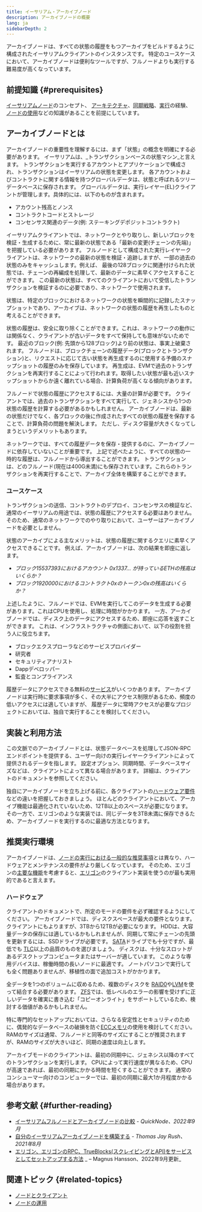 ```yaml
---
title: イーサリアム・アーカイブノード
description: アーカイブノードの概要
lang: ja
sidebarDepth: 2
---
```


アーカイブノードは、すべての状態の履歴をもつアーカイブをビルドするように構成されたイーサリアムクライアントのインスタンスです。 特定のユースケースにおいて、アーカイブノードは便利なツールですが、フルノードよりも実行する難易度が高くなっています。

## 前提知識 {#prerequisites}

[イーサリアムノード](/developers/docs/nodes-and-clients/)のコンセプト、 [アーキテクチャ](/developers/docs/nodes-and-clients/node-architecture/)、[同期戦略](/developers/docs/nodes-and-clients/#sync-modes)、[実行](/developers/docs/nodes-and-clients/run-a-node/)の経験、[ノードの使用](/developers/docs/apis/json-rpc/)などの知識があることを前提にしています。

## アーカイブノードとは

アーカイブノードの重要性を理解するには、まず「状態」の概念を明確にする必要があります。 イーサリアムは、_トランザクションベースの状態マシン_と言えます。 トランザクションを実行するアカウントとアプリケーションで構成され、トランザクションはイーサリアムの状態を変更します。 各アカウントおよびコントラクトに関する情報を持つグローバルデータは、状態と呼ばれるツリーデータベースに保存されます。 グローバルデータは、実行レイヤー(EL)クライアントが管理します。具体的には、以下のものが含まれます。

- アカウント残高とノンス
- コントラクトコードとストレージ
- コンセンサス関連のデータ(例: ステーキングデポジットコントラクト)

イーサリアムクライアントでは、ネットワークとやり取りし、新しいブロックを検証・生成するために、常に最新の状態である「最新の変更(チェーンの先端)」を把握している必要があります。 フルノードとして構成された実行レイヤークライアントは、ネットワークの最新の状態を検証・追跡しますが、一部の過去の状態のみをキャッシュします。例えば、 最後の128ブロックに関連付けられた状態では、チェーンの再編成を処理して、最新のデータに素早くアクセスすることができます。 この最新の状態は、すべてのクライアントにおいて受信したトランザクションを検証するのに必要であり、ネットワークで使用されます。

状態は、特定のブロックにおけるネットワークの状態を瞬間的に記録したスナップショットであり、アーカイブは、ネットワークの状態の履歴を再生したものと考えることができます。

状態の履歴は、安全に取り除くことができます。これは、ネットワークの動作には関係なく、クライアントが古いデータをすべて保持しても意味がないためです。 最近のブロック(例: 先頭から128ブロック)より前の状態は、事実上破棄されます。 フルノードは、ブロックチェーンの履歴データ(ブロックとトランザクション)と、リクエストに応じて古い状態を再生成するのに使用する予備のスナップショットの履歴のみを保存しています。 再生成は、EVMで過去のトランザクションを再実行することによって行われます。取得したい状態が最も近いスナップショットからか遠く離れている場合、計算負荷が高くなる傾向があります。

フルノードで状態の履歴にアクセスするには、大量の計算が必要です。 クライアントでは、過去のトランザクションをすべて実行して、ジェネシスから1つの状態の履歴を計算する必要があるかもしれません。 アーカイブノードは、最新の状態だけでなく、各ブロックの後に作成されたすべての状態の履歴を保存することで、計算負荷の問題を解決します。 ただし、ディスク容量が大きくなってしまうというデメリットもあります。

ネットワークでは、すべての履歴データを保存・提供するのに、アーカイブノードに依存していないことが重要です。 上記で述べたように、すべての状態の一時的な履歴は、フルノードから導出することができます。 トランザクションは、どのフルノード(現在は400G未満)にも保存されています。これらのトランザクションを再実行することで、アーカイブ全体を構築することができます。

### ユースケース

トランザクションの送信、コントラクトのデプロイ、コンセンサスの検証など、通常のイーサリアムの用途では、状態の履歴にアクセスする必要はありません。 そのため、通常のネットワークでのやり取りにおいて、ユーザーはアーカイブノードを必要としません。

状態のアーカイブによる主なメリットは、状態の履歴に関するクエリに素早くアクセスできることです。 例えば、アーカイブノードは、次の結果を即座に返します。

- _ブロック15537393におけるアカウント 0x1337... が持っているETHの残高はいくらか？_
- _ブロック1920000におけるコントラクト0xのトークン0xの残高はいくらか？_

上述したように、フルノードでは、EVMを実行してこのデータを生成する必要があります。これはCPUを使用し、処理に時間がかかります。 一方、アーカイブノードでは、ディスク上のデータにアクセスするため、即座に応答を返すことができます。 これは、インフラストラクチャの側面において、以下の役割を担う人に役立ちます。

- ブロックエクスプローラなどのサービスプロバイダー
- 研究者
- セキュリティアナリスト
- Dappデベロッパー
- 監査とコンプライアンス

履歴データにアクセスできる無料の[サービス](/developers/docs/nodes-and-clients/nodes-as-a-service/)がいくつかあります。 アーカイブノードは実行時に要求事項が多く、その大半にアクセス制限があるため、頻度の低いアクセスには適していますが、 履歴データに常時アクセスが必要なプロジェクトにおいては、独自で実行することを検討してください。

## 実装と利用方法

この文脈でのアーカイブノードとは、状態データベースを処理してJSON-RPCエンドポイントを提供する、ユーザー向けの実行レイヤークライアントによって提供されるデータを指します。 設定オプション、同期時間、データベースサイズなどは、クライアントによって異なる場合があります。 詳細は、クライアントのドキュメントを参照してください。

独自にアーカイブノードを立ち上げる前に、各クライアントの[ハードウェア要件](/developers/docs/nodes-and-clients/run-a-node/#requirements)などの違いを把握しておきましょう。 ほとんどのクライアントにおいて、アーカイブ機能は最適化されていないため、12TB以上のスペースが必要になります。 その一方で、エリゴンのような実装では、同じデータを3TB未満に保存できるため、アーカイブノードを実行するのに最適な方法となります。

## 推奨実行環境

アーカイブノードは、[ノードの実行における一般的な推奨事項](/developers/docs/nodes-and-clients/run-a-node/)とは異なり、ハードウェアとメンテナンスの要件がより厳しくなっています。 そのため、エリゴンの[主要な機能](https://github.com/ledgerwatch/erigon#key-features)を考慮すると、[エリゴン](/developers/docs/nodes-and-clients/#erigon)のクライアント実装を使うのが最も実用的であると言えます。

### ハードウェア

クライアントのドキュメントで、所定のモードの要件を必ず確認するようにしてください。 アーカイブノードでは、ディスクスペースが最大の要件となります。 クライアントにもよりますが、3TBから12TBが必要になります。 HDDは、大容量データの保存には適しているかもしれませんが、同期して常にチェーンの先頭を更新するには、SSDドライブが必要です。 [SATA](https://www.cleverfiles.com/help/sata-hard-drive.html)ドライブでも十分ですが、最低でも [TLC](https://blog.synology.com/tlc-vs-qlc-ssds-what-are-the-differences)以上の品質のものを選びましょう。 ディスクは、十分なスロットがあるデスクトップコンピュータまたはサーバーが適しています。 このような専用デバイスは、稼働時間の長いノードに最適です。 ノートパソコンで実行しても全く問題ありませんが、移植性の面で追加コストがかかります。

全データを1つのボリュームに収めるため、複数のディスクを [RAID0](https://en.wikipedia.org/wiki/Standard_RAID_levels#RAID_0)や[LVM](https://web.mit.edu/rhel-doc/5/RHEL-5-manual/Deployment_Guide-en-US/ch-lvm.html)を使って結合する必要があります。 [ZFS](https://en.wikipedia.org/wiki/ZFS)では、低レベルのエラーの影響を受けずに正しいデータを確実に書き込む「コピーオンライト」をサポートしているため、検討する価値があるかもしれません。

特に専門的なセットアップにおいては、さらなる安定性とセキュリティのために、偶発的なデータベースの破損を防ぐ[ECCメモリ](https://en.wikipedia.org/wiki/ECC_memory)の使用を検討してください。 RAMのサイズは通常、フルノードと同等のサイズにすることが推奨されますが、RAMのサイズが大きいほど、同期の速度は向上します。

アーカイブモードのクライアントは、最初の同期中に、ジェネシス以降のすべてのトランザクションを実行します。 CPUによって実行速度が異なるため、CPUが高速であれば、最初の同期にかかる時間を短くすることができます。 通常のコンシューマー向けのコンピューターでは、最初の同期に最大1か月程度かかる場合があります。

## 参考文献 {#further-reading}

- [イーサリアムフルノードとアーカイブノードの比較](https://www.quicknode.com/guides/infrastructor/ethereum-full-node-vs-archive-node) - *QuickNode、2022年9月*
- [自分のイーサリアムアーカイブノードを構築する](https://tjayrush.medium.com/building-your-own-ethereum-archive-node-72c014affc09) - _Thomas Jay Rush、2021年8月_
- [エリゴン、エリゴンのRPC、TrueBlocks(スクレイピングとAPI)をサービスとしてセットアップする方法](https://magnushansson.xyz/blog_posts/crypto_defi/2022-01-10-Erigon-Trueblocks) _ – Magnus Hansson、2022年9月更新_

## 関連トピック {#related-topics}

- [ ノードとクライアント](/developers/docs/nodes-and-clients/)
- [ノードの運用](/developers/docs/nodes-and-clients/run-a-node/)
